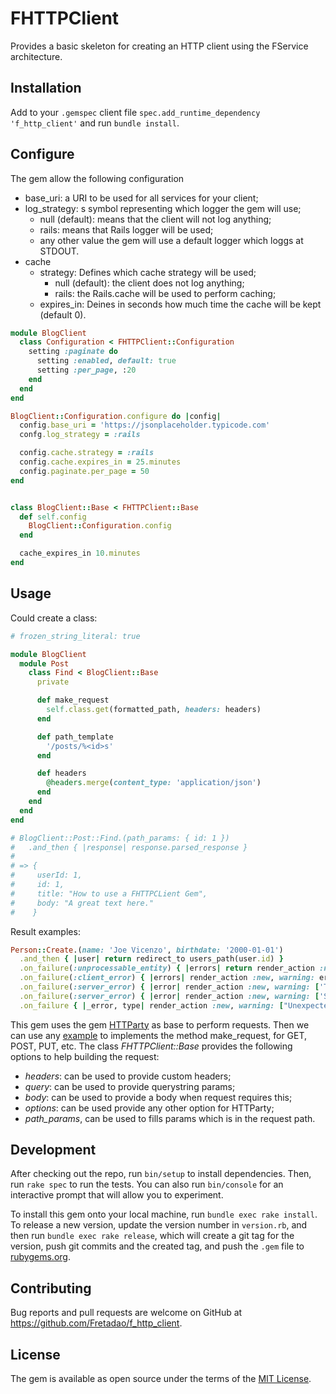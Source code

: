 # FHTTPClient

Provides a basic skeleton for creating an HTTP client using the FService architecture.

## Installation

Add to your `.gemspec` client file `spec.add_runtime_dependency 'f_http_client'` and run `bundle install`.

## Configure

The gem allow the following configuration

- base_uri: a URI to be used for all services for your client;
- log_strategy: s symbol representing which logger the gem will use;
  - null (default): means that the client will not log anything;
  - rails: means that Rails logger will be used;
  - any other value the gem will use a default logger which loggs at STDOUT.
- cache
  - strategy: Defines which cache strategy will be used;
    - null (default): the client does not log anything;
    - rails: the Rails.cache will be used to perform caching;
  - expires_in: Deines in seconds how much time the cache will be kept (default 0).

```rb
module BlogClient
  class Configuration < FHTTPClient::Configuration
    setting :paginate do
      setting :enabled, default: true
      setting :per_page, :20
    end
  end
end

BlogClient::Configuration.configure do |config|
  config.base_uri = 'https://jsonplaceholder.typicode.com'
  confg.log_strategy = :rails

  config.cache.strategy = :rails
  config.cache.expires_in = 25.minutes
  config.paginate.per_page = 50
end


class BlogClient::Base < FHTTPClient::Base
  def self.config
    BlogClient::Configuration.config
  end

  cache_expires_in 10.minutes
end
```

## Usage

Could create a class:

```rb
# frozen_string_literal: true

module BlogClient
  module Post
    class Find < BlogClient::Base
      private

      def make_request
        self.class.get(formatted_path, headers: headers)
      end

      def path_template
        '/posts/%<id>s'
      end

      def headers
        @headers.merge(content_type: 'application/json')
      end
    end
  end
end

# BlogClient::Post::Find.(path_params: { id: 1 })
#   .and_then { |response| response.parsed_response }
#
# => {
#     userId: 1,
#     id: 1,
#     title: "How to use a FHTTPCLient Gem",
#     body: "A great text here."
#    }
```

Result examples:

```rb
Person::Create.(name: 'Joe Vicenzo', birthdate: '2000-01-01')
  .and_then { |user| return redirect_to users_path(user.id) }
  .on_failure(:unprocessable_entity) { |errors| return render_action :new, locals: { errors: errors } }
  .on_failure(:client_error) { |errors| render_action :new, warning: errors }
  .on_failure(:server_error) { |error| render_action :new, warning: ['Try again latter.'] }
  .on_failure(:server_error) { |error| render_action :new, warning: ['Server is busy. Try again latter.'] }
  .on_failure { |_error, type| render_action :new, warning: ["Unexpected error. Contact admin and talk about #{type} error."] }
```

This gem uses the gem [HTTParty](https://github.com/jnunemaker/httparty) as base to perform requests.
Then we can use any [example](https://github.com/jnunemaker/httparty/tree/master/examples) to implements the method make_request, for GET, POST, PUT, etc.
The class *FHTTPClient::Base* provides the following options to help building the request:
- *headers*: can be used to provide custom headers;
- *query*: can be used to provide querystring params;
- *body*: can be used to provide a body when request requires this;
- *options*: can be used provide any other option for HTTParty;
- *path_params*, can be used to fills params which is in the request path.

## Development

After checking out the repo, run `bin/setup` to install dependencies. Then, run `rake spec` to run the tests.
You can also run `bin/console` for an interactive prompt that will allow you to experiment.

To install this gem onto your local machine, run `bundle exec rake install`.
To release a new version, update the version number in `version.rb`, and then run `bundle exec rake release`, which will create a git tag for the version, push git commits and the created tag, and push the `.gem` file to [rubygems.org](https://rubygems.org).

## Contributing

Bug reports and pull requests are welcome on GitHub at https://github.com/Fretadao/f_http_client.

## License

The gem is available as open source under the terms of the [MIT License](https://opensource.org/licenses/MIT).

